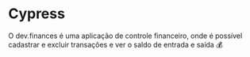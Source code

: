 # Cypress
O dev.finances é uma aplicação de controle financeiro, onde é possível cadastrar e excluir transações e ver o saldo de entrada e saída 💰
